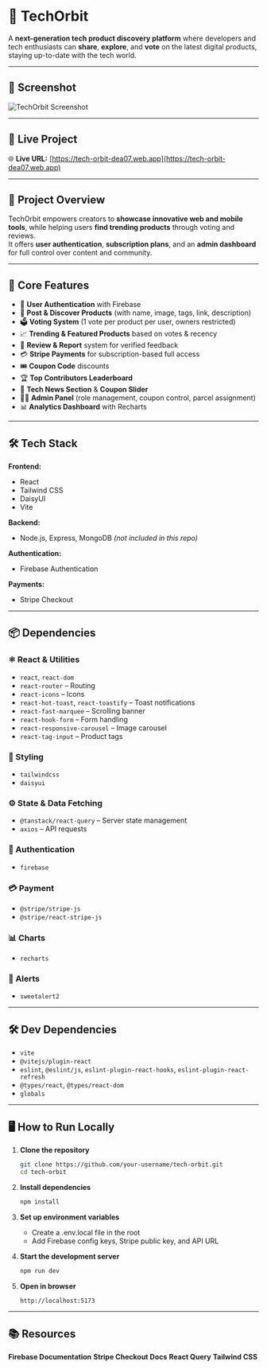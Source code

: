 # 🚀 TechOrbit

A **next-generation tech product discovery platform** where developers and tech enthusiasts can **share**, **explore**, and **vote** on the latest digital products, staying up-to-date with the tech world.

---

## 📸 Screenshot
![TechOrbit Screenshot](https://i.postimg.cc/NjyjQWX1/Screenshot-2025-08-08-131944.jpg)

---

## 🔗 Live Project
🌐 **Live URL:** [https://tech-orbit-dea07.web.app](https://tech-orbit-dea07.web.app)

---

## 🎯 Project Overview

TechOrbit empowers creators to **showcase innovative web and mobile tools**, while helping users **find trending products** through voting and reviews.  
It offers **user authentication**, **subscription plans**, and an **admin dashboard** for full control over content and community.

---

## 🧩 Core Features

- 🔐 **User Authentication** with Firebase
- 🚀 **Post & Discover Products** (with name, image, tags, link, description)
- 🗳️ **Voting System** (1 vote per product per user, owners restricted)
- 📈 **Trending & Featured Products** based on votes & recency
- 📝 **Review & Report** system for verified feedback
- 💳 **Stripe Payments** for subscription-based full access
- 🎟️ **Coupon Code** discounts
- 🏆 **Top Contributors Leaderboard**
- 📰 **Tech News Section** & **Coupon Slider**
- 🧑‍💼 **Admin Panel** (role management, coupon control, parcel assignment)
- 📊 **Analytics Dashboard** with Recharts

---

## 🛠️ Tech Stack

**Frontend:**  
- React  
- Tailwind CSS  
- DaisyUI  
- Vite  

**Backend:**  
- Node.js, Express, MongoDB *(not included in this repo)*  

**Authentication:**  
- Firebase Authentication  

**Payments:**  
- Stripe Checkout  

---

## 📦 Dependencies

### ⚛️ React & Utilities
- `react`, `react-dom`
- `react-router` – Routing
- `react-icons` – Icons
- `react-hot-toast`, `react-toastify` – Toast notifications
- `react-fast-marquee` – Scrolling banner
- `react-hook-form` – Form handling
- `react-responsive-carousel` – Image carousel
- `react-tag-input` – Product tags

### 💅 Styling
- `tailwindcss`
- `daisyui`

### ⚙️ State & Data Fetching
- `@tanstack/react-query` – Server state management
- `axios` – API requests

### 🔐 Authentication
- `firebase`

### 💳 Payment
- `@stripe/stripe-js`
- `@stripe/react-stripe-js`

### 📊 Charts
- `recharts`

### 🎉 Alerts
- `sweetalert2`

---

## 🛠️ Dev Dependencies
- `vite`
- `@vitejs/plugin-react`
- `eslint`, `@eslint/js`, `eslint-plugin-react-hooks`, `eslint-plugin-react-refresh`
- `@types/react`, `@types/react-dom`
- `globals`

---

## 🖥️ How to Run Locally

1. **Clone the repository**
   ```bash
   git clone https://github.com/your-username/tech-orbit.git
   cd tech-orbit

2. **Install dependencies**
   ```bash
   npm install

3. **Set up environment variables**
      - Create a .env.local file in the root
      - Add Firebase config keys, Stripe public key, and API URL

4. **Start the development server**
   ```bash
   npm run dev

5. **Open in browser**
   ```bash
   http://localhost:5173

---
 ## 📚 Resources
 **Firebase Documentation**
 **Stripe Checkout Docs**
 **React Query**
 **Tailwind CSS**
